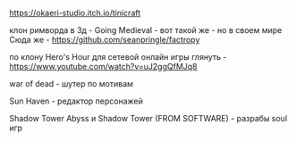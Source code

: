 ﻿
https://okaeri-studio.itch.io/tinicraft


клон римворда в 3д - Going Medieval - вот такой же - но в своем мире
	Сюда же - https://github.com/seanpringle/factropy

по клону Hero's Hour
 для сетевой онлайн игры глянуть - https://www.youtube.com/watch?v=uJ2ggQfMJq8

war of dead
	- шутер по мотивам

Sun Haven
	- редактор персонажей

Shadow Tower Abyss и Shadow Tower  (FROM SOFTWARE) - разрабы soul  игр
